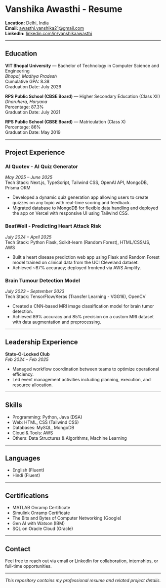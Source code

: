 # Vanshika Awasthi - Resume

**Location:** Delhi, India  
**Email:** [awasthi.vanshika21@gmail.com](mailto:awasthi.vanshika21@gmail.com)  
**LinkedIn:** [linkedin.com/in/vanshikaawasthi](https://www.linkedin.com/in/vanshikaawasthi)  

---

## Education

**VIT Bhopal University** — Bachelor of Technology in Computer Science and Engineering  
*Bhopal, Madhya Pradesh*  
Cumulative GPA: 8.38  
Graduation Date: July 2026

**RPS Public School (CBSE Board)** — Higher Secondary Education (Class XII)  
*Dharuhera, Haryana*  
Percentage: 87.3%  
Graduation Date: July 2021

**RPS Public School (CBSE Board)** — Matriculation (Class X)  
Percentage: 86%  
Graduation Date: May 2019

---

## Project Experience

### AI Quotev - AI Quiz Generator  
*May 2025 – June 2025*  
Tech Stack: Next.js, TypeScript, Tailwind CSS, OpenAI API, MongoDB, Prisma ORM  
- Developed a dynamic quiz generation app allowing users to create quizzes on any topic with real-time scoring and feedback.  
- Migrated database to MongoDB for flexible data handling and deployed the app on Vercel with responsive UI using Tailwind CSS.

### BeatWell - Predicting Heart Attack Risk  
*July 2024 – April 2025*  
Tech Stack: Python Flask, Scikit-learn (Random Forest), HTML/CSS/JS, AWS  
- Built a heart disease prediction web app using Flask and Random Forest model trained on clinical data from the UCI Cleveland dataset.  
- Achieved ~87% accuracy; deployed frontend via AWS Amplify.

### Brain Tumour Detection Model  
*July 2023 – September 2023*  
Tech Stack: TensorFlow/Keras (Transfer Learning - VGG16), OpenCV  
- Created a CNN-based MRI image classification model for brain tumor detection.  
- Achieved 89% accuracy and 85% precision on a custom MRI dataset with data augmentation and preprocessing.

---

## Leadership Experience

**Stats-O-Locked Club**  
*Feb 2024 – Feb 2025*  
- Managed workflow coordination between teams to optimize operational efficiency.  
- Led event management activities including planning, execution, and resource allocation.

---

## Skills

- Programming: Python, Java (DSA)  
- Web: HTML, CSS (Tailwind CSS)  
- Databases: MySQL, MongoDB  
- Cloud & Tools: AWS  
- Others: Data Structures & Algorithms, Machine Learning

---

## Languages

- English (Fluent)  
- Hindi (Fluent)  

---

## Certifications

- MATLAB Onramp Certificate  
- Simulink Onramp Certificate  
- The Bits and Bytes of Computer Networking (Google)  
- Gen AI with Watson (IBM)  
- SQL on Oracle Cloud (Oracle)  

---

## Contact

Feel free to reach out via email or LinkedIn for collaboration, internships, or full-time opportunities.

---

*This repository contains my professional resume and related project details.*
